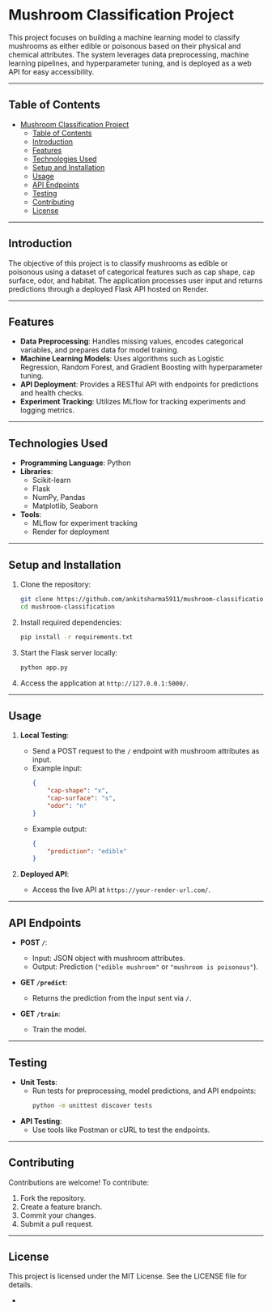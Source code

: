 # Mushroom Classification Project

This project focuses on building a machine learning model to classify mushrooms as either edible or poisonous based on their physical and chemical attributes. The system leverages data preprocessing, machine learning pipelines, and hyperparameter tuning, and is deployed as a web API for easy accessibility.

---

## Table of Contents

- [Mushroom Classification Project](#mushroom-classification-project)
  - [Table of Contents](#table-of-contents)
  - [Introduction](#introduction)
  - [Features](#features)
  - [Technologies Used](#technologies-used)
  - [Setup and Installation](#setup-and-installation)
  - [Usage](#usage)
  - [API Endpoints](#api-endpoints)
  - [Testing](#testing)
  - [Contributing](#contributing)
  - [License](#license)

---

## Introduction
The objective of this project is to classify mushrooms as edible or poisonous using a dataset of categorical features such as cap shape, cap surface, odor, and habitat. The application processes user input and returns predictions through a deployed Flask API hosted on Render.

---

## Features

- **Data Preprocessing**: Handles missing values, encodes categorical variables, and prepares data for model training.
- **Machine Learning Models**: Uses algorithms such as Logistic Regression, Random Forest, and Gradient Boosting with hyperparameter tuning.
- **API Deployment**: Provides a RESTful API with endpoints for predictions and health checks.
- **Experiment Tracking**: Utilizes MLflow for tracking experiments and logging metrics.

---

## Technologies Used

- **Programming Language**: Python
- **Libraries**:
  - Scikit-learn
  - Flask
  - NumPy, Pandas
  - Matplotlib, Seaborn
- **Tools**:
  - MLflow for experiment tracking
  - Render for deployment

---

## Setup and Installation

1. Clone the repository:
   ```bash
   git clone https://github.com/ankitsharma5911/mushroom-classification.git
   cd mushroom-classification
   ```
2. Install required dependencies:
   ```bash
   pip install -r requirements.txt
   ```
3. Start the Flask server locally:
   ```bash
   python app.py
   ```
4. Access the application at `http://127.0.0.1:5000/`.

---

## Usage

1. **Local Testing**:
   - Send a POST request to the `/` endpoint with mushroom attributes as input.
   - Example input:
     ```json
     {
         "cap-shape": "x",
         "cap-surface": "s",
         "odor": "n"
     }
     ```
   - Example output:
     ```json
     {
         "prediction": "edible"
     }
     ```

2. **Deployed API**:
   - Access the live API at `https://your-render-url.com/`.

---

## API Endpoints

- **POST `/`**:
  - Input: JSON object with mushroom attributes.
  - Output: Prediction (`"edible mushroom"` or `"mushroom is poisonous"`).

- **GET `/predict`**:
  - Returns the prediction from the input sent via `/`.

- **GET `/train`**:
  - Train the model.

---

## Testing

- **Unit Tests**:
  - Run tests for preprocessing, model predictions, and API endpoints:
    ```bash
    python -m unittest discover tests
    ```
- **API Testing**:
  - Use tools like Postman or cURL to test the endpoints.

---

## Contributing

Contributions are welcome! To contribute:
1. Fork the repository.
2. Create a feature branch.
3. Commit your changes.
4. Submit a pull request.

---

## License

This project is licensed under the MIT License. See the LICENSE file for details.


*